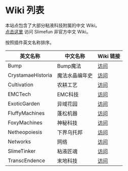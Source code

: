# Wiki 列表

本站点包含了大部分粘液科技附属的中文 Wiki。  
[点击这里](https://slimefun-wiki.guizhanss.cn/) 访问 Slimefun 非官方中文 Wiki。

按照插件英文名称排序。

| 英文名称 | 中文名称 | Wiki 链接 |
| --- | --- | --- |
| Bump | Bump魔法 | [访问](https://docs.ybw0014.dev/zh-Hans/bump/) |
| CrystamaeHistoria | 魔法水晶编年史 | [访问](/crystamae-historia/) |
| Cultivation | 农耕工艺 | [访问](/cultivation/) |
| EMCTech | EMC科技 | [访问](/emctech/) |
| ExoticGarden | 异域花园 | [访问](/exotic-garden/) |
| FluffyMachines | 蓬松机器 | [访问](/fluffy-machines/) |
| FoxyMachines | 神秘科技 | [访问](/foxy-machines/) |
| Netheopoiesis | 下界乌托邦 | [访问](/netheopoiesis/) |
| Networks | 网络 | [访问](/networks/) |
| SlimeTinker | 粘液匠魂 | [访问](/slimetinker/) |
| TranscEndence | 末地科技 | [访问](/transc-endence/) |
